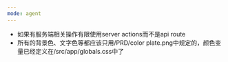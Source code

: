 ```yaml
---
mode: agent
---
```

- 如果有服务端相关操作有限使用server actions而不是api route
- 所有的背景色、文字色等都应该只用/PRD/color plate.png中规定的，颜色变量已经定义在/src/app/globals.css中了
